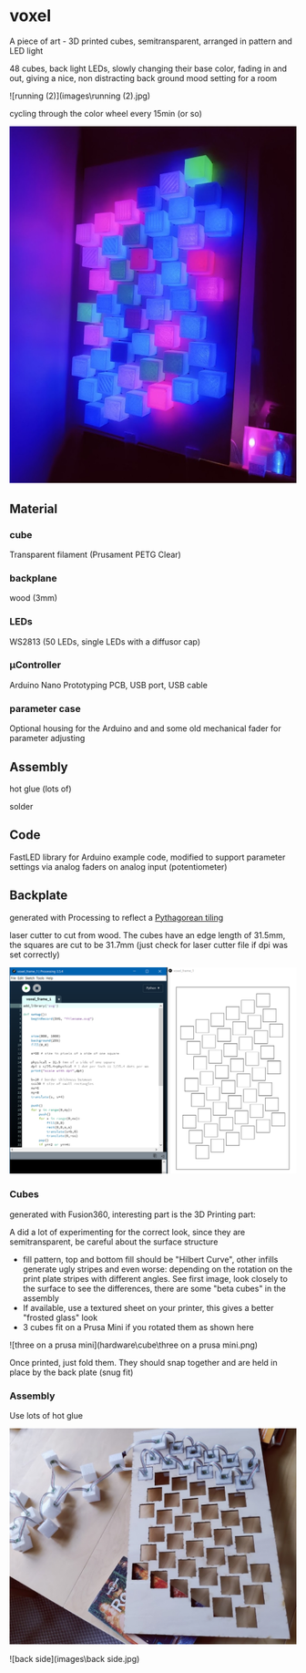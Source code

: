 # voxel
A piece of art - 3D printed cubes, semitransparent, arranged in pattern and LED light

48 cubes, back light LEDs, slowly changing their base color, fading in and out, giving a nice, non distracting back ground mood setting for a room

![running (2)](images\running (2).jpg)

cycling through the color wheel every 15min (or so)

![running](images\running.jpg)

## Material

### cube

Transparent filament (Prusament PETG Clear)

### backplane

wood (3mm)

### LEDs

WS2813 (50 LEDs, single LEDs with a diffusor cap)

### µController

Arduino Nano
Prototyping PCB, USB port, USB cable

### parameter case

Optional housing for the Arduino and and some old mechanical fader for parameter adjusting

## Assembly

hot glue (lots of)

solder

## Code

FastLED library for Arduino example code, modified to support parameter settings via analog faders on analog input (potentiometer)

## Backplate

generated with Processing to reflect a [Pythagorean tiling](https://en.wikipedia.org/wiki/Pythagorean_tiling)

laser cutter to cut from wood. The cubes have an edge length of 31.5mm, the squares are cut to be 31.7mm (just check for laser cutter file if dpi was set correctly)

![backplane](hardware\backplane\backplane.png)

### Cubes

generated with Fusion360, interesting part is the 3D Printing part:

A did a lot of experimenting for the correct look, since they are semitransparent, be careful about the surface structure

* fill pattern, top and bottom fill should be "Hilbert Curve", other infills generate ugly stripes and even worse: depending on the rotation on the print plate stripes with different angles. See first image, look closely to the surface to see the differences, there are some "beta cubes" in the assembly
* If available, use a textured sheet on your printer, this gives a better "frosted glass" look
* 3 cubes fit on a Prusa Mini if you rotated them as shown here

![three on a prusa mini](hardware\cube\three on a prusa mini.png)

Once printed, just fold them. They should snap together and are held in place by the back plate (snug fit)

### Assembly

Use lots of hot glue

![assembly](images\assembly.jpg)

![back side](images\back side.jpg)